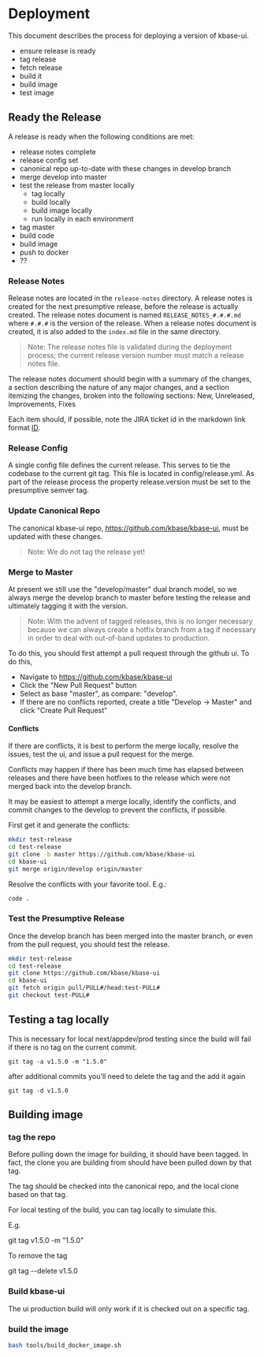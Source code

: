 # Deployment

This document describes the process for deploying a version of kbase-ui.

- ensure release is ready
- tag release
- fetch release
- build it
- build image
- test image

## Ready the Release

A release is ready when the following conditions are met:

- release notes complete
- release config set
- canonical repo up-to-date with these changes in develop branch
- merge develop into master
- test the release from master locally
    - tag locally
    - build locally
    - build image locally
    - run locally in each environment
- tag master
- build code
- build image
- push to docker
- ??

### Release Notes

Release notes are located in the ```release-notes``` directory. A release notes is created for the next presumptive release, before the release is actually created. The release notes document is named ```RELEASE_NOTES_#.#.#.md``` where ```#.#.#``` is the version of the release. When a release notes document is created, it is also added to the ```index.md``` file in the same directory.

> Note: The release notes file is validated during the deployment process; the current release version number must match a release notes file.

The release notes document should begin with a summary of the changes, a section describing the nature of any major changes, and a section itemizing the changes, broken into the following sections: New, Unreleased, Improvements, Fixes

Each item should, if possible, note the JIRA ticket id in the markdown link format [ID](url).

### Release Config

A single config file defines the current release. This serves to tie the codebase to the current git tag. This file is located in config/release.yml. As part of the release process the property release.version must be set to the presumptive semver tag.

### Update Canonical Repo

The canonical kbase-ui repo, https://github.com/kbase/kbase-ui, must be updated with these changes.

> Note: We do not tag the release yet!

### Merge to Master

At present we still use the "develop/master" dual branch model, so we always merge the develop branch to master before testing the release and ultimately tagging it with the version.

> Note: With the advent of tagged releases, this is no longer necessary because we can always create a hotfix branch from a tag if necessary in order to deal with out-of-band updates to production.

To do this, you should first attempt a pull request through the github ui. To do this, 

- Navigate to https://github.com/kbase/kbase-ui
- Click the "New Pull Request" button
- Select as base "master", as compare: "develop".
- If there are no conflicts reported, create a title "Develop -> Master" and click "Create Pull Request"

#### Conflicts

If there are conflicts, it is best to perform the merge locally, resolve the issues, test the ui, and issue a pull request for the merge.

Conflicts may happen if there has been much time has elapsed between releases and there have been hotfixes to the release which were not merged back into the develop branch.

It may be easiest to attempt a merge locally, identify the conflicts, and commit changes to the develop to prevent the conflicts, if possible.

First get it and generate the conflicts:

```bash
mkdir test-release
cd test-release
git clone -b master https://github.com/kbase/kbase-ui
cd kbase-ui
git merge origin/develop origin/master
```

Resolve the conflicts with your favorite tool. E.g.:

```bash
code .
```

### Test the Presumptive Release

Once the develop branch has been merged into the master branch, or even from the pull request, you should test the release.

```bash
mkdir test-release
cd test-release
git clone https://github.com/kbase/kbase-ui
cd kbase-ui
git fetch origin pull/PULL#/head:test-PULL#
git checkout test-PULL#
```




## Testing a tag locally

This is necessary for local next/appdev/prod testing since the build will fail if there is no tag on the current commit.

```
git tag -a v1.5.0 -m "1.5.0"
```

after additional commits you'll need to delete the tag and the add it again

```
git tag -d v1.5.0
```




## Building image

### tag the repo

Before pulling down the image for building, it should have been tagged. In fact, the clone you are building from should have been pulled down by that tag.

The tag should be checked into the canonical repo, and the local clone based on that tag.

For local testing of the build, you can tag locally to simulate this.

E.g. 

git tag v1.5.0 -m "1.5.0"

To remove the tag

git tag --delete v1.5.0

### Build kbase-ui

The ui production build will only work if it is checked out on a specific tag.

### build the image

```bash
bash tools/build_docker_image.sh
```
